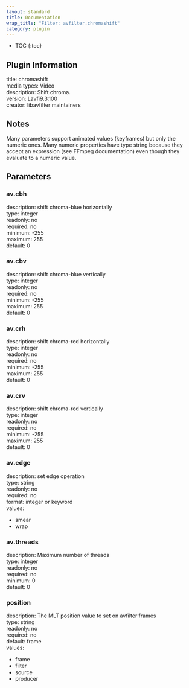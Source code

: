 ```yaml
---
layout: standard
title: Documentation
wrap_title: "Filter: avfilter.chromashift"
category: plugin
---
```

* TOC
{:toc}

## Plugin Information

title: chromashift  
media types:
Video  
description: Shift chroma.  
version: Lavfi9.3.100  
creator: libavfilter maintainers  

## Notes

Many parameters support animated values (keyframes) but only the numeric ones. Many numeric properties have type string because they accept an expression (see FFmpeg documentation) even though they evaluate to a numeric value.

## Parameters

### av.cbh

  
description:
shift chroma-blue horizontally  
type: integer  
readonly: no  
required: no  
minimum: -255  
maximum: 255  
default: 0  

### av.cbv

  
description:
shift chroma-blue vertically  
type: integer  
readonly: no  
required: no  
minimum: -255  
maximum: 255  
default: 0  

### av.crh

  
description:
shift chroma-red horizontally  
type: integer  
readonly: no  
required: no  
minimum: -255  
maximum: 255  
default: 0  

### av.crv

  
description:
shift chroma-red vertically  
type: integer  
readonly: no  
required: no  
minimum: -255  
maximum: 255  
default: 0  

### av.edge

  
description:
set edge operation  
type: string  
readonly: no  
required: no  
format: integer or keyword  
values:  

* smear
* wrap

### av.threads

  
description:
Maximum number of threads  
type: integer  
readonly: no  
required: no  
minimum: 0  
default: 0  

### position

  
description:
The MLT position value to set on avfilter frames  
type: string  
readonly: no  
required: no  
default: frame  
values:  

* frame
* filter
* source
* producer

